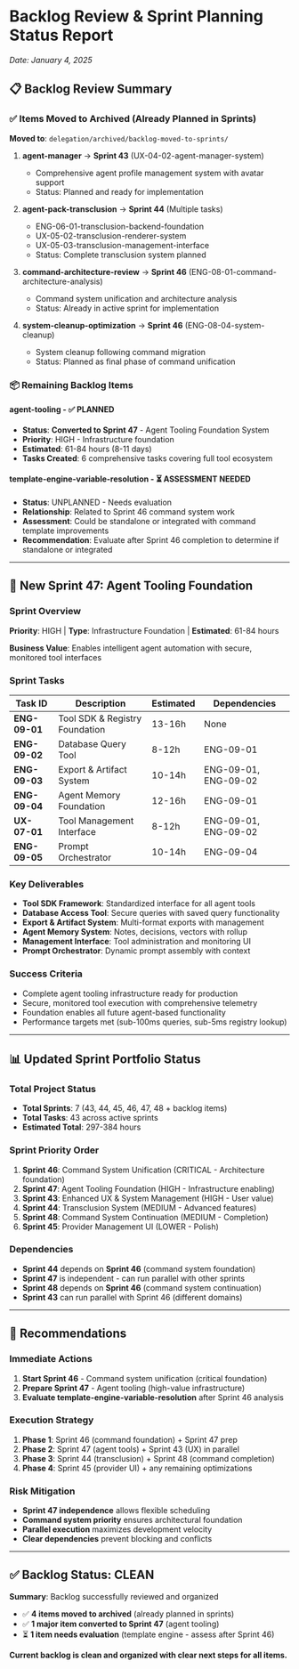 # Backlog Review & Sprint Planning Status Report

*Date: January 4, 2025*

## 📋 Backlog Review Summary

### ✅ **Items Moved to Archived** (Already Planned in Sprints)

**Moved to**: `delegation/archived/backlog-moved-to-sprints/`

1. **agent-manager** → **Sprint 43** (UX-04-02-agent-manager-system)
   - Comprehensive agent profile management system with avatar support
   - Status: Planned and ready for implementation

2. **agent-pack-transclusion** → **Sprint 44** (Multiple tasks)
   - ENG-06-01-transclusion-backend-foundation
   - UX-05-02-transclusion-renderer-system  
   - UX-05-03-transclusion-management-interface
   - Status: Complete transclusion system planned

3. **command-architecture-review** → **Sprint 46** (ENG-08-01-command-architecture-analysis)
   - Command system unification and architecture analysis
   - Status: Already in active sprint for implementation

4. **system-cleanup-optimization** → **Sprint 46** (ENG-08-04-system-cleanup)
   - System cleanup following command migration
   - Status: Planned as final phase of command unification

### 📦 **Remaining Backlog Items**

#### **agent-tooling** - ✅ **PLANNED**
- **Status**: **Converted to Sprint 47** - Agent Tooling Foundation System
- **Priority**: HIGH - Infrastructure foundation
- **Estimated**: 61-84 hours (8-11 days)
- **Tasks Created**: 6 comprehensive tasks covering full tool ecosystem

#### **template-engine-variable-resolution** - ⏳ **ASSESSMENT NEEDED**
- **Status**: UNPLANNED - Needs evaluation
- **Relationship**: Related to Sprint 46 command system work
- **Assessment**: Could be standalone or integrated with command template improvements
- **Recommendation**: Evaluate after Sprint 46 completion to determine if standalone or integrated

---

## 🚀 **New Sprint 47: Agent Tooling Foundation**

### **Sprint Overview**
**Priority**: HIGH | **Type**: Infrastructure Foundation | **Estimated**: 61-84 hours

**Business Value**: Enables intelligent agent automation with secure, monitored tool interfaces

### **Sprint Tasks**

| Task ID | Description | Estimated | Dependencies |
|---------|-------------|-----------|--------------|
| **ENG-09-01** | Tool SDK & Registry Foundation | 13-16h | None |
| **ENG-09-02** | Database Query Tool | 8-12h | ENG-09-01 |
| **ENG-09-03** | Export & Artifact System | 10-14h | ENG-09-01, ENG-09-02 |
| **ENG-09-04** | Agent Memory Foundation | 12-16h | ENG-09-01 |
| **UX-07-01** | Tool Management Interface | 8-12h | ENG-09-01, ENG-09-02 |
| **ENG-09-05** | Prompt Orchestrator | 10-14h | ENG-09-04 |

### **Key Deliverables**
- **Tool SDK Framework**: Standardized interface for all agent tools
- **Database Access Tool**: Secure queries with saved query functionality
- **Export & Artifact System**: Multi-format exports with management
- **Agent Memory System**: Notes, decisions, vectors with rollup
- **Management Interface**: Tool administration and monitoring UI
- **Prompt Orchestrator**: Dynamic prompt assembly with context

### **Success Criteria**
- Complete agent tooling infrastructure ready for production
- Secure, monitored tool execution with comprehensive telemetry
- Foundation enables all future agent-based functionality
- Performance targets met (sub-100ms queries, sub-5ms registry lookup)

---

## 📊 **Updated Sprint Portfolio Status**

### **Total Project Status**
- **Total Sprints**: 7 (43, 44, 45, 46, 47, 48 + backlog items)
- **Total Tasks**: 43 across active sprints
- **Estimated Total**: 297-384 hours 

### **Sprint Priority Order**
1. **Sprint 46**: Command System Unification (CRITICAL - Architecture foundation)
2. **Sprint 47**: Agent Tooling Foundation (HIGH - Infrastructure enabling)
3. **Sprint 43**: Enhanced UX & System Management (HIGH - User value)
4. **Sprint 44**: Transclusion System (MEDIUM - Advanced features)
5. **Sprint 48**: Command System Continuation (MEDIUM - Completion)
6. **Sprint 45**: Provider Management UI (LOWER - Polish)

### **Dependencies**
- **Sprint 44** depends on **Sprint 46** (command system foundation)
- **Sprint 47** is independent - can run parallel with other sprints
- **Sprint 48** depends on **Sprint 46** (command system continuation)
- **Sprint 43** can run parallel with Sprint 46 (different domains)

---

## 🎯 **Recommendations**

### **Immediate Actions**
1. **Start Sprint 46** - Command system unification (critical foundation)
2. **Prepare Sprint 47** - Agent tooling (high-value infrastructure)
3. **Evaluate template-engine-variable-resolution** after Sprint 46 analysis

### **Execution Strategy**
1. **Phase 1**: Sprint 46 (command foundation) + Sprint 47 prep
2. **Phase 2**: Sprint 47 (agent tools) + Sprint 43 (UX) in parallel
3. **Phase 3**: Sprint 44 (transclusion) + Sprint 48 (command completion)
4. **Phase 4**: Sprint 45 (provider UI) + any remaining optimizations

### **Risk Mitigation**
- **Sprint 47 independence** allows flexible scheduling
- **Command system priority** ensures architectural foundation
- **Parallel execution** maximizes development velocity
- **Clear dependencies** prevent blocking and conflicts

---

## ✅ **Backlog Status: CLEAN**

**Summary**: Backlog successfully reviewed and organized
- ✅ **4 items moved to archived** (already planned in sprints)
- ✅ **1 major item converted to Sprint 47** (agent tooling)
- ⏳ **1 item needs evaluation** (template engine - assess after Sprint 46)

**Current backlog is clean and organized with clear next steps for all items.**